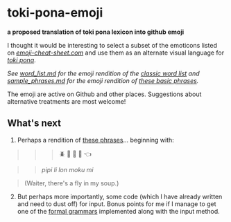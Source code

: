 # toki-pona-emoji
**a proposed translation of toki pona lexicon into github emoji**

I thought it would be interesting to select a subset of the emoticons listed on *[emoji-cheat-sheet.com](http://emoji-cheat-sheet.com)* and use them as an alternate visual language for *[toki pona](http://rowa.giso.de/languages/toki-pona/english/toki-pona-lessons.pdf)*.

_See [word_list.md](https://github.com/holtzermann17/toki-pona-emoji/blob/master/word_list.md) for the emoji rendition of the [classic word list](http://tokipona.net/tp/ClassicWordList.aspx) and [sample_phrases.md](https://github.com/holtzermann17/toki-pona-emoji/blob/master/sample_phrases.md) for the emoji rendition of [these basic phrases](http://www.omniglot.com/language/phrases/tokipona.htm)._

The emoji are active on Github and other places.  Suggestions about alternative treatments are most welcome!

## What's next

1. Perhaps a rendition of [these phrases](http://tokipona.net/tp/janpije/text/zompist.html)... beginning with:

>>> :beetle: :small_red_triangle: :bow: :stew: :point_left:

>>_pipi li lon moku mi_

> (Waiter, there's a fly in my soup.)

2. But perhaps more importantly, some code (which I have already written and need to dust off) for input.  Bonus points for me if I manage to get one of the [formal grammars](http://www2.hawaii.edu/~chin/661F12/Projects/ztomaszewski.pdf) implemented along with the input method.
